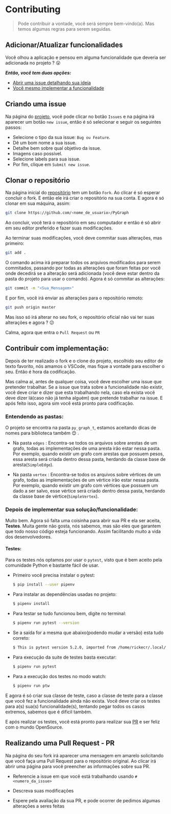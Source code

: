 # Contributing
> Pode contribuir a vontade, você será sempre bem-vindo(a). Mas temos algumas regras para serem seguidas.

## Adicionar/Atualizar funcionalidades

Você olhou a aplicação e pensou em alguma funcionalidade que deveria ser adicionada no projeto ? :open_mouth:

***Então, você tem duas opções:***

- [Abrir uma issue detalhando sua ideia](#criando-uma-issue)
- [Você mesmo implementar a funcionalidade](#contribuir-com-implementação)

## Criando uma issue

Na página do [projeto](https://github.com/Rickecr/PyGraph), você pode clicar no botão `Issues` e na página irá aparecer um botão `new issue`, então é só selecionar e seguir os seguintes passos:

- Selecione o tipo da sua issue: `Bug ou Feature`.
- Dê um bom nome a sua issue.
- Detalhe bem sobre qual objetivo da issue.
- Imagens caso possível.
- Selecione labels para sua issue.
- Por fim, clique em `Submit new issue`.

## Clonar o repositório

Na página inicial do [repositório](https://github.com/Rickecr/PyGraph) tem um botão `Fork`. Ao clicar é só esperar concluir o fork. E então ele irá criar o repositório na sua conta. E agora é só clonar em sua máquina, assim:

```sh
git clone https://github.com/<nome_de_usuario>/PyGraph
```

Ao concluir, você terá o repositório em seu computador e então é só abrir em seu editor preferido e fazer suas modificações.

Ao terminar suas modificações, você deve commitar suas alterações, mas primeiro:

```sh
git add .
```

O comando acima irá preparar todos os arquivos modificados para serem commitados, passando por todas as alterações que foram feitas por você onde decedirá se a alteração será adicionada (você deve estar dentro da pasta do projeto para usar o comando). Agora é só commitar as alterações:

```sh
git commit -m "<Sua_Mensagem>"
```

E por fim, você irá enviar as alterações para o repositório remoto:

```sh
git push origin master
```

Mas isso só irá alterar no seu fork, o repositório oficial não vai ter suas alterações e agora ? :confused:

Calma, agora que entra o `Pull Request` ou `PR`

## Contribuir com implementação:

Depois de ter realizado o fork e o clone do projeto, escolhido seu editor de texto favorito, nós amamos o VSCode, mas fique a vontade para escolher o seu. Então é hora da codificação.

Mas calma ai, antes de qualquer coisa, você deve escolher uma issue que pretender trabalhar. Se a issue que trata sobre a funcionalidade não existir, você deve criar e dizer que esta trabalhando nela, caso ela exista você deve dizer lá(caso não já tenha alguém) que pretende trabalhar na issue. E após feito isso, agora sim você está pronto para codificação.

### Entendendo as pastas:

O projeto se encontra na pasta `py_graph_t`, estamos aceitando dicas de nomes para biblioteca também :blush: .

- Na pasta `edges` : Encontra-se todos os arquivos sobre arestas de um grafo, todas as implementações de uma aresta irão estar nessa pasta. Por exemplo, quando existir um grafo com arestas que possuem pesos, essa aresta será criada dentro dessa pasta, herdando da classe base de aresta(`SimpleEdge`).

- Na pasta `vertex` : Encontra-se todos os arquivos sobre vértices de um grafo, todas as implementações de um vértice irão estar nessa pasta. Por exemplo, quando existir um grafo com vértices que possuem um dado a ser salvo, esse vértice será criado dentro dessa pasta, herdando da classe base de vértice(`SimpleVertex`).

### Depois de implementar sua solução/funcionalidade:

Muito bem. Agora só falta uma coisinha para abrir sua PR e ela ser aceita, **Testes**. Muita gente não gosta, nós sabemos, mas são eles que garantem que todo nosso código esteja funcionando. Assim facilitando muito a vida dos desenvolvedores.

#### Testes:

Para os testes nós optamos por usar o `pytest`, visto que é bem aceito pela comunidade Python e bastante fácil de usar.

- Primeiro você precisa instalar o pytest:

    ~~~bash
    $ pip install --user pipenv
    ~~~
    
- Para instalar as dependências usadas no projeto:

    ~~~bash
    $ pipenv install
    ~~~

- Para testar se tudo funcionou bem, digite no terminal:

    ~~~bash
    $ pipenv run pytest --version
    ~~~

- Se a saída for a mesma que abaixo(podendo mudar a versão) esta tudo correto:

    ~~~bash
    $ This is pytest version 5.2.0, imported from /home/rickecr/.local/lib/python3.6/site-packages/pytest.py
    ~~~

- Para execução da suite de testes basta executar:
   
    ~~~bash
    $ pipenv run pytest
    ~~~
   
- Para a execução dos testes no modo watch:

    ~~~bash
    $ pipenv run ptw
    ~~~
  

E agora é só criar sua classe de teste, caso a classe de teste para a classe que você fez a funcionalidade ainda não exista.
Você deve criar os testes para a(s) sua(s) funcionalidade(s), tentando pegar todos os casos extremos, sabemos que é dificil também.

E após realizar os testes, você está pronto para realizar sua [PR](https://github.com/Rickecr/PyGraph/blob/master/CONTRIBUTING.md#realizando-uma-pull-request---pr) e ser feliz com o mundo OpenSource.

## Realizando uma Pull Request - PR

Na página do seu fork irá aparecer uma mensagem em amarelo solicitando que você faça uma Pull Request para o repositório original. Ao clicar irá abrir uma página para você preencher as informações sobre sua PR.

- Referencie a issue em que você está trabalhando usando `#<numero_da_issue>`

- Descreva suas modificações

- Espere pela avaliação da sua PR, e pode ocorrer de pedimos algumas alterações a seres feitas
